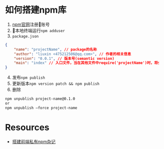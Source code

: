# 如何搭建npm库
1. [npm官网](https://www.npmjs.com/)注册账号
2. 本地终端运行`npm adduser`
3. `package.json`

```json
{
    "name": "projectName", // package的名称
    "author": "liuxin <475212506@qq.com>", // 作者的相关信息
    "version": "0.0.1", // 版本号(semantic version)
    "main": "index" // 入口文件，当在其他文件中require('projectName')时，将会加载index.js
}
```

4. 发布`npm publish`
5. 更新版本`npm version patch && npm publish`
6. 删除
```bash
npm unpublish project-name@0.1.0
or
npm unpublish –force project-name
```


# Resources
* [搭建前端私有npm杂记](http://www.cnblogs.com/lvdabao/p/frontend-private-npm.html)